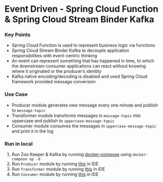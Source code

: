 # Event Driven - Spring Cloud Function & Spring Cloud Stream Binder Kafka
### Key Points
- Spring Cloud Function is used to represent business logic via functions
- Spring Cloud Stream Binder Kafka to decouple application responsibilities with event-centric thinking
- An event can represent something that has happened in time, to which the downstream consumer applications can react without knowing where it originated or the producer’s identity
- Kafka native encoding/decoding is disabled and used Spring Cloud framework provided message conversion

### Use Case
- Producer module generates new message every one minute and publish to `message-topic`
- Transformer module transforms messages in `message-topic` into uppercase and publish to `uppercase-message-topic`
- Consumer module consumes the messages in `uppercase-message-topic` and print it in the log

### Run in local
1. Run Zoo Keeper & Kafka by running [docker-compose](docker-compose.yml) using `docker-compose up -d`
2. Run `Producer` module by running [this](.run/Producer.run.xml) in IDE
3. Run `Transformer` module by running [this](.run/Transformer.run.xml) in IDE
4. Run `Consumer` module by running [this](.run/Consumer.run.xml) in IDE
